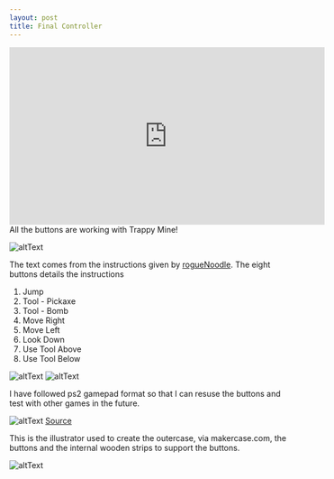 ```yaml
---
layout: post
title: Final Controller 
---
```

<iframe width="560" height="315" src="https://www.youtube.com/embed/HC5iH2rnPd4" frameborder="0" allowfullscreen></iframe>
All the buttons are working with Trappy Mine!

![altText](https://annaclow.github.io/blogImages/FinalButtons.jpg)

The text comes from the instructions given by [rogueNoodle](https://roguenoodle.itch.io/trappy-mine). The eight buttons details the instructions
1. Jump
2. Tool - Pickaxe
3. Tool - Bomb
4. Move Right
5. Move Left
6. Look Down
7. Use Tool Above
8. Use Tool Below

![altText](https://annaclow.github.io/blogImages/ButtonWIP.jpg)
![altText](https://annaclow.github.io/blogImages/finalBuild1.jpg)


I have followed ps2 gamepad format so that I can resuse the buttons and test with other games in the future.

![altText](https://annaclow.github.io/blogImages/ps2Controller.jpg)
[Source](https://images-eu.ssl-images-amazon.com/images/I/417E1D11PBL._SX385_.jpg)


This is the illustrator used to create the outercase, via makercase.com, the buttons and the internal wooden strips to support the buttons. 

![altText](https://annaclow.github.io/blogImages/illustratorImage.png)

